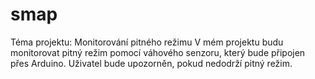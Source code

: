 # smap
Téma projektu: Monitorování pitného režimu
V mém projektu budu monitorovat pitný režim pomocí váhového senzoru, který bude připojen přes Arduino. Uživatel bude upozorněn, pokud nedodrží pitný režim.
